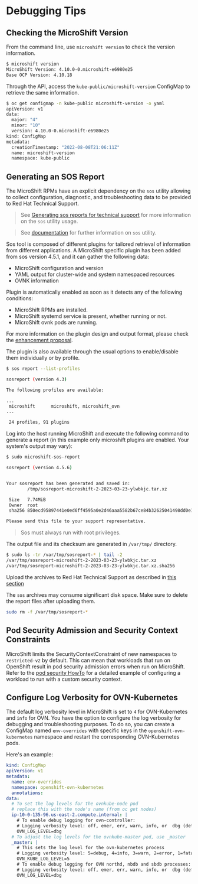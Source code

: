 # Debugging Tips

## Checking the MicroShift Version

From the command line, use `microshift version` to check the version
information.

```bash
$ microshift version
MicroShift Version: 4.10.0-0.microshift-e6980e25
Base OCP Version: 4.10.18
```

Through the API, access the `kube-public/microshift-version` ConfigMap
to retrieve the same information.

```bash
$ oc get configmap -n kube-public microshift-version -o yaml
apiVersion: v1
data:
  major: "4"
  minor: "10"
  version: 4.10.0-0.microshift-e6980e25
kind: ConfigMap
metadata:
  creationTimestamp: "2022-08-08T21:06:11Z"
  name: microshift-version
  namespace: kube-public
```

## Generating an SOS Report

The MicroShift RPMs have an explicit dependency on the `sos` utility allowing to collect
configuration, diagnostic, and troubleshooting data to be provided to Red Hat Technical Support.

> See [Generating sos reports for technical support](https://access.redhat.com/documentation/en-us/red_hat_enterprise_linux/9/html/getting_the_most_from_your_support_experience/generating-an-sos-report-for-technical-support_getting-the-most-from-your-support-experience) for more information on the `sos` utility usage.

> See [documentation](https://github.com/sosreport/sos) for further information on `sos` utility.

Sos tool is composed of different plugins for tailored retrieval of information from different applications.
A MicroShift specific plugin has been added from sos version 4.5.1, and it can gather the following data:
* MicroShift configuration and version
* YAML output for cluster-wide and system namespaced resources
* OVNK information

Plugin is automatically enabled as soon as it detects any of the following conditions:
* MicroShift RPMs are installed.
* MicroShift systemd service is present, whether running or not.
* MicroShift ovnk pods are running.

For more information on the plugin design and output format, please check the [enhancement proposal](https://github.com/openshift/enhancements/blob/master/enhancements/microshift/microshift-supportability-tools.md).

The plugin is also available through the usual options to enable/disable them individually or by profile.
```bash
$ sos report --list-profiles

sosreport (version 4.3)

The following profiles are available:

...
 microshift      microshift, microshift_ovn
...

 24 profiles, 91 plugins
```

Log into the host running MicroShift and execute the following command to generate a report (in this example only 
microshift plugins are enabled. Your system's output may vary):

```bash
$ sudo microshift-sos-report

sosreport (version 4.5.6)


Your sosreport has been generated and saved in:
        /tmp/sosreport-microshift-2-2023-03-23-ylwbkjc.tar.xz

 Size   7.74MiB
 Owner  root
 sha256 850ecd95897441e0ed6ff4595a0e2d46aaa5582b67ce84b32625041498dd0e1d

Please send this file to your support representative.

```
> Sos must always run with root privileges.

The output file and its checksum are generated in `/var/tmp/` directory.
```bash
$ sudo ls -tr /var/tmp/sosreport-* | tail -2
/var/tmp/sosreport-microshift-2-2023-03-23-ylwbkjc.tar.xz
/var/tmp/sosreport-microshift-2-2023-03-23-ylwbkjc.tar.xz.sha256
```

Upload the archives to Red Hat Technical Support as described in [this section](https://access.redhat.com/documentation/en-us/red_hat_enterprise_linux/9/html/getting_the_most_from_your_support_experience/generating-an-sos-report-for-technical-support_getting-the-most-from-your-support-experience#methods-for-providing-an-sos-report-to-red-hat-technical-support_generating-an-sosreport-for-technical-support)

The `sos` archives may consume significant disk space. Make sure to delete the report files after uploading them.

```bash
sudo rm -f /var/tmp/sosreport-*
```

## Pod Security Admission and Security Context Constraints

MicroShift limits the SecurityContextConstraint of new namespaces to
`restricted-v2` by default. This can mean that workloads that run on
OpenShift result in pod security admission errors when run on
MicroShift. Refer to the [pod security HowTo](howto_pod_security.md)
for a detailed example of configuring a workload to run with a custom
security context.

## Configure Log Verbosity for OVN-Kubernetes

The default log verbosity level in MicroShift is set to `4` for OVN-Kubernetes
and `info` for OVN. You have the option to configure the log verbosity for
debugging and troubleshooting purposes. To do so, you can create a ConfigMap
named `env-overrides` with specific keys in the `openshift-ovn-kubernetes`
namespace and restart the corresponding OVN-Kubernetes pods.

Here's an example:

```yaml
kind: ConfigMap
apiVersion: v1
metadata:
  name: env-overrides
  namespace: openshift-ovn-kubernetes
  annotations:
data:
  # To set the log levels for the ovnkube-node pod
  # replace this with the node's name (from oc get nodes)
  ip-10-0-135-96.us-east-2.compute.internal: |
    # To enable debug logging for ovn-controller:
    # Logging verbosity level: off, emer, err, warn, info, or  dbg (default: info)
    OVN_LOG_LEVEL=dbg
  # To adjust the log levels for the ovnkube-master pod, use _master
  _master: |
    # This sets the log level for the ovn-kubernetes process
    # Logging verbosity level: 5=debug, 4=info, 3=warn, 2=error, 1=fatal (default: 4).
    OVN_KUBE_LOG_LEVEL=5
    # To enable debug logging for OVN northd, nbdb and sbdb processes:
    # Logging verbosity level: off, emer, err, warn, info, or  dbg (default: info)
    OVN_LOG_LEVEL=dbg
```
